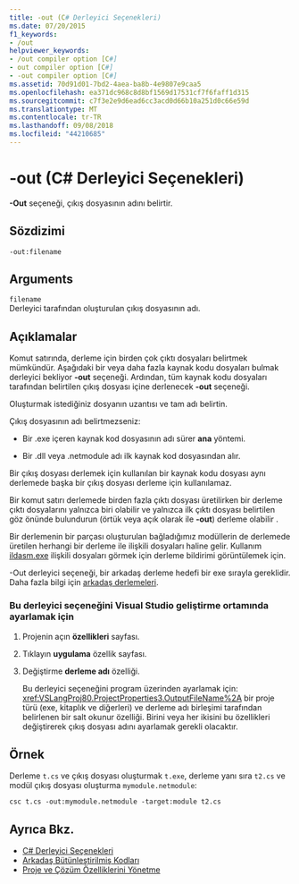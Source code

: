 ```yaml
---
title: -out (C# Derleyici Seçenekleri)
ms.date: 07/20/2015
f1_keywords:
- /out
helpviewer_keywords:
- /out compiler option [C#]
- out compiler option [C#]
- -out compiler option [C#]
ms.assetid: 70d91d01-7bd2-4aea-ba8b-4e9807e9caa5
ms.openlocfilehash: ea371dc968c8d8bf1569d17531cf7f6faff1d315
ms.sourcegitcommit: c7f3e2e9d6ead6cc3acd0d66b10a251d0c66e59d
ms.translationtype: MT
ms.contentlocale: tr-TR
ms.lasthandoff: 09/08/2018
ms.locfileid: "44210685"
---
```

# <a name="-out-c-compiler-options"></a>-out (C# Derleyici Seçenekleri)
**-Out** seçeneği, çıkış dosyasının adını belirtir.  
  
## <a name="syntax"></a>Sözdizimi  
  
```console  
-out:filename  
```  
  
## <a name="arguments"></a>Arguments  
 `filename`  
 Derleyici tarafından oluşturulan çıkış dosyasının adı.  
  
## <a name="remarks"></a>Açıklamalar  
 Komut satırında, derleme için birden çok çıktı dosyaları belirtmek mümkündür. Aşağıdaki bir veya daha fazla kaynak kodu dosyaları bulmak derleyici bekliyor **-out** seçeneği. Ardından, tüm kaynak kodu dosyaları tarafından belirtilen çıkış dosyası içine derlenecek **-out** seçeneği.  
  
 Oluşturmak istediğiniz dosyanın uzantısı ve tam adı belirtin.  
  
 Çıkış dosyasının adı belirtmezseniz:  
  
-   Bir .exe içeren kaynak kod dosyasının adı sürer **ana** yöntemi.  
  
-   Bir .dll veya .netmodule adı ilk kaynak kod dosyasından alır.  
  
 Bir çıkış dosyası derlemek için kullanılan bir kaynak kodu dosyası aynı derlemede başka bir çıkış dosyası derleme için kullanılamaz.  
  
 Bir komut satırı derlemede birden fazla çıktı dosyası üretilirken bir derleme çıktı dosyalarını yalnızca biri olabilir ve yalnızca ilk çıktı dosyası belirtilen göz önünde bulundurun (örtük veya açık olarak ile **-out**) derleme olabilir .  
  
 Bir derlemenin bir parçası oluşturulan bağladığımız modüllerin de derlemede üretilen herhangi bir derleme ile ilişkili dosyaları haline gelir. Kullanım [ildasm.exe](../../../framework/tools/ildasm-exe-il-disassembler.md) ilişkili dosyaları görmek için derleme bildirimi görüntülemek için.  
  
 -Out derleyici seçeneği, bir arkadaş derleme hedefi bir exe sırayla gereklidir. Daha fazla bilgi için [arkadaş derlemeleri](../../programming-guide/concepts/assemblies-gac/friend-assemblies.md).  
  
### <a name="to-set-this-compiler-option-in-the-visual-studio-development-environment"></a>Bu derleyici seçeneğini Visual Studio geliştirme ortamında ayarlamak için  
  
1.  Projenin açın **özellikleri** sayfası.  
  
2.  Tıklayın **uygulama** özellik sayfası.  
  
3.  Değiştirme **derleme adı** özelliği.  
  
     Bu derleyici seçeneğini program üzerinden ayarlamak için: <xref:VSLangProj80.ProjectProperties3.OutputFileName%2A> bir proje türü (exe, kitaplık ve diğerleri) ve derleme adı birleşimi tarafından belirlenen bir salt okunur özelliği. Birini veya her ikisini bu özellikleri değiştirerek çıkış dosyası adını ayarlamak gerekli olacaktır.  
  
## <a name="example"></a>Örnek  
 Derleme `t.cs` ve çıkış dosyası oluşturmak `t.exe`, derleme yanı sıra `t2.cs` ve modül çıkış dosyası oluşturma `mymodule.netmodule`:  
  
```console  
csc t.cs -out:mymodule.netmodule -target:module t2.cs  
```  
  
## <a name="see-also"></a>Ayrıca Bkz.  

- [C# Derleyici Seçenekleri](../../../csharp/language-reference/compiler-options/index.md)  
- [Arkadaş Bütünleştirilmiş Kodları](../../programming-guide/concepts/assemblies-gac/friend-assemblies.md)  
- [Proje ve Çözüm Özelliklerini Yönetme](/visualstudio/ide/managing-project-and-solution-properties)
